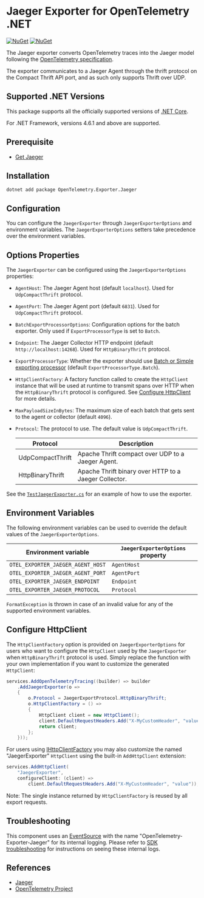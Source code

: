 # Jaeger Exporter for OpenTelemetry .NET

[![NuGet](https://img.shields.io/nuget/v/OpenTelemetry.Exporter.Jaeger.svg)](https://www.nuget.org/packages/OpenTelemetry.Exporter.Jaeger)
[![NuGet](https://img.shields.io/nuget/dt/OpenTelemetry.Exporter.Jaeger.svg)](https://www.nuget.org/packages/OpenTelemetry.Exporter.Jaeger)

The Jaeger exporter converts OpenTelemetry traces into the Jaeger model
following the [OpenTelemetry specification](https://github.com/open-telemetry/opentelemetry-specification/blob/main/specification/trace/sdk_exporters/jaeger.md).

The exporter communicates to a Jaeger Agent through the thrift protocol on
the Compact Thrift API port, and as such only supports Thrift over UDP.

## Supported .NET Versions

This package supports all the officially supported versions of [.NET
Core](https://dotnet.microsoft.com/download/dotnet-core).

For .NET Framework, versions 4.6.1 and above are supported.

## Prerequisite

* [Get Jaeger](https://www.jaegertracing.io/docs/1.13/getting-started/)

## Installation

```shell
dotnet add package OpenTelemetry.Exporter.Jaeger
```

## Configuration

You can configure the `JaegerExporter` through `JaegerExporterOptions`
and environment variables. The `JaegerExporterOptions` setters
take precedence over the environment variables.

## Options Properties

The `JaegerExporter` can be configured using the `JaegerExporterOptions`
properties:

* `AgentHost`: The Jaeger Agent host (default `localhost`). Used for
  `UdpCompactThrift` protocol.

* `AgentPort`: The Jaeger Agent port (default `6831`). Used for
  `UdpCompactThrift` protocol.

* `BatchExportProcessorOptions`: Configuration options for the batch exporter.
  Only used if `ExportProcessorType` is set to `Batch`.

* `Endpoint`: The Jaeger Collector HTTP endpoint (default
  `http://localhost:14268`). Used for `HttpBinaryThrift` protocol.

* `ExportProcessorType`: Whether the exporter should use [Batch or Simple
  exporting
  processor](https://github.com/open-telemetry/opentelemetry-specification/blob/main/specification/trace/sdk.md#built-in-span-processors)
  (default `ExportProcessorType.Batch`).

* `HttpClientFactory`: A factory function called to create the `HttpClient`
  instance that will be used at runtime to transmit spans over HTTP when the
  `HttpBinaryThrift` protocol is configured. See [Configure
  HttpClient](#configure-httpclient) for more details.

* `MaxPayloadSizeInBytes`: The maximum size of each batch that gets sent to the
  agent or collector (default `4096`).

* `Protocol`: The protocol to use. The default value is `UdpCompactThrift`.

  | Protocol       | Description                                           |
  |----------------|-------------------------------------------------------|
  |UdpCompactThrift| Apache Thrift compact over UDP to a Jaeger Agent.     |
  |HttpBinaryThrift| Apache Thrift binary over HTTP to a Jaeger Collector. |

See the [`TestJaegerExporter.cs`](../../examples/Console/TestJaegerExporter.cs)
for an example of how to use the exporter.

## Environment Variables

The following environment variables can be used to override the default
values of the `JaegerExporterOptions`.

| Environment variable               | `JaegerExporterOptions` property |
| ---------------------------------- | -------------------------------- |
| `OTEL_EXPORTER_JAEGER_AGENT_HOST`  | `AgentHost`                      |
| `OTEL_EXPORTER_JAEGER_AGENT_PORT`  | `AgentPort`                      |
| `OTEL_EXPORTER_JAEGER_ENDPOINT`    | `Endpoint`                       |
| `OTEL_EXPORTER_JAEGER_PROTOCOL`    | `Protocol`                       |

`FormatException` is thrown in case of an invalid value for any of the
supported environment variables.

## Configure HttpClient

The `HttpClientFactory` option is provided on `JaegerExporterOptions` for users
who want to configure the `HttpClient` used by the `JaegerExporter` when
`HttpBinaryThrift` protocol is used. Simply replace the function with your own
implementation if you want to customize the generated `HttpClient`:

```csharp
services.AddOpenTelemetryTracing((builder) => builder
    .AddJaegerExporter(o =>
    {
        o.Protocol = JaegerExportProtocol.HttpBinaryThrift;
        o.HttpClientFactory = () =>
        {
            HttpClient client = new HttpClient();
            client.DefaultRequestHeaders.Add("X-MyCustomHeader", "value");
            return client;
        };
    }));
```

For users using
[IHttpClientFactory](https://docs.microsoft.com/dotnet/architecture/microservices/implement-resilient-applications/use-httpclientfactory-to-implement-resilient-http-requests)
you may also customize the named "JaegerExporter" `HttpClient` using the
built-in `AddHttpClient` extension:

```csharp
services.AddHttpClient(
    "JaegerExporter",
    configureClient: (client) =>
        client.DefaultRequestHeaders.Add("X-MyCustomHeader", "value"));
```

Note: The single instance returned by `HttpClientFactory` is reused by all
export requests.

## Troubleshooting

This component uses an
[EventSource](https://docs.microsoft.com/dotnet/api/system.diagnostics.tracing.eventsource)
with the name "OpenTelemetry-Exporter-Jaeger" for its internal logging. Please
refer to [SDK troubleshooting](../opentelemetry/README.md#troubleshooting) for
instructions on seeing these internal logs.

## References

* [Jaeger](https://www.jaegertracing.io)
* [OpenTelemetry Project](https://opentelemetry.io/)
